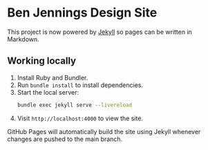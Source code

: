 # Ben Jennings Design Site

This project is now powered by [Jekyll](https://jekyllrb.com/) so pages can be written in Markdown.

## Working locally

1. Install Ruby and Bundler.
2. Run `bundle install` to install dependencies.
3. Start the local server:
   ```bash
   bundle exec jekyll serve --livereload
   ```
4. Visit `http://localhost:4000` to view the site.

GitHub Pages will automatically build the site using Jekyll whenever changes are pushed to the main branch.
